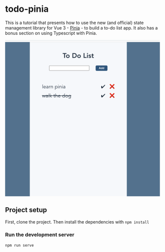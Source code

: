# todo-pinia

This is a tutorial that presents how to use the new (and official) state management library for Vue 3 - [Pinia](https://pinia.vuejs.org/) - to build a to-do list app. It also has a bonus section on using Typescript with Pinia.

![Screenshot of the to-do list app](./src/assets/todo-list-example.png)

## Project setup

First, clone the project. Then install the dependencies with `npm install`

### Run the development server

```
npm run serve
```
